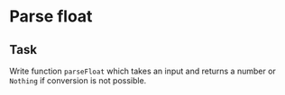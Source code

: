# Parse float

## Task
Write function `parseFloat` which takes an input and returns a number or `Nothing` if conversion is not possible.


